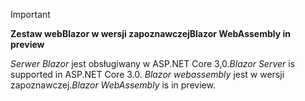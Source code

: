 > [!IMPORTANT]
> <span data-ttu-id="f9072-101">**Zestaw webBlazor w wersji zapoznawczej**</span><span class="sxs-lookup"><span data-stu-id="f9072-101">**Blazor WebAssembly in preview**</span></span>
>
> <span data-ttu-id="f9072-102">*Serwer Blazor* jest obsługiwany w ASP.NET Core 3,0.</span><span class="sxs-lookup"><span data-stu-id="f9072-102">*Blazor Server* is supported in ASP.NET Core 3.0.</span></span> <span data-ttu-id="f9072-103">*Blazor webassembly* jest w wersji zapoznawczej.</span><span class="sxs-lookup"><span data-stu-id="f9072-103">*Blazor WebAssembly* is in preview.</span></span>
